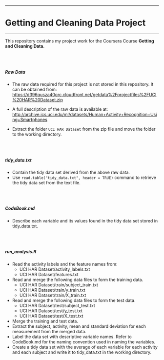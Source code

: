 * * *
# **Getting and Cleaning Data Project**
* * *

This repository contains my project work for the Coursera Course **Getting and Cleaning Data**.

<br><br>

##### **Raw Data**

* The raw data required for this project is not stored in this repository. It can be obtained from: https://d396qusza40orc.cloudfront.net/getdata%2Fprojectfiles%2FUCI%20HAR%20Dataset.zip

* A full description of the raw data is available at: http://archive.ics.uci.edu/ml/datasets/Human+Activity+Recognition+Using+Smartphones 

* Extract the folder `UCI HAR Dataset` from the zip file and move the folder to the working directory.

<br><br>

##### **tidy_data.txt**

* Contain the tidy data set derived from the above raw data.
* Use `read.table("tidy_data.txt", header = TRUE)` command to retrieve the tidy data set from the text file.

<br><br>

##### **CodeBook.md**

* Describe each variable and its values found in the tidy data set stored in tidy_data.txt.

<br><br>

##### **run_analysis.R**

* Read the activity labels and the feature names from:
    * UCI HAR Dataset/activity_labels.txt
    * UCI HAR Dataset/features.txt
* Read and merge the following data files to form the training data.
    * UCI HAR Dataset/train/subject_train.txt
    * UCI HAR Dataset/train/y_train.txt
    * UCI HAR Dataset/train/X_train.txt
* Read and merge the following data files to form the test data.
    * UCI HAR Dataset/test/subject_test.txt
    * UCI HAR Dataset/test/y_test.txt
    * UCI HAR Dataset/test/X_test.txt
* Merge the training and test data.
* Extract the subject, activity, mean and standard deviation for each measurement from the merged data.
* Label the data set with descriptive variable names. Refer to CodeBook.md for the naming convention used in naming the variables.
* Create a tidy data set with the average of each variable for each activity and each subject and write it to tidy_data.txt in the working directory.

